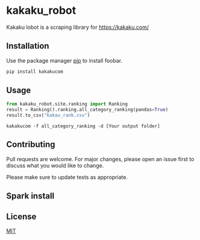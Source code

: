 # kakaku_robot

Kakaku lobot is a scraping library for https://kakaku.com/

## Installation

Use the package manager [pip](https://pip.pypa.io/en/stable/) to install foobar.

```bash
pip install kakakucom
```

## Usage

```python
from kakaku_robot.site.ranking import Ranking
result = Ranking().ranking.all_category_ranking(pandas=True)
result.to_csv("kakau_rank.csv")
```

```shell
kakakucom -f all_category_ranking -d [Your output folder]
```

## Contributing
Pull requests are welcome. For major changes, please open an issue first to discuss what you would like to change.

Please make sure to update tests as appropriate.

## Spark install
    

## License
[MIT](https://choosealicense.com/licenses/mit/)